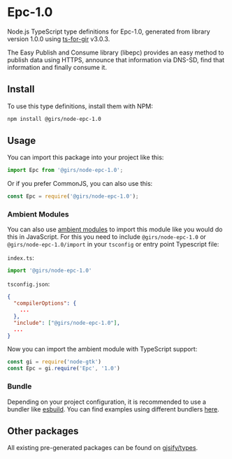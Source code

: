
# Epc-1.0

Node.js TypeScript type definitions for Epc-1.0, generated from library version 1.0.0 using [ts-for-gir](https://github.com/gjsify/ts-for-gir) v3.0.3.

The Easy Publish and Consume library (libepc) provides an easy method to publish data using HTTPS, announce that information via DNS-SD, find that information and finally consume it.

## Install

To use this type definitions, install them with NPM:
```bash
npm install @girs/node-epc-1.0
```

## Usage

You can import this package into your project like this:
```ts
import Epc from '@girs/node-epc-1.0';
```

Or if you prefer CommonJS, you can also use this:
```ts
const Epc = require('@girs/node-epc-1.0');
```

### Ambient Modules

You can also use [ambient modules](https://github.com/gjsify/ts-for-gir/tree/main/packages/cli#ambient-modules) to import this module like you would do this in JavaScript.
For this you need to include `@girs/node-epc-1.0` or `@girs/node-epc-1.0/import` in your `tsconfig` or entry point Typescript file:

`index.ts`:
```ts
import '@girs/node-epc-1.0'
```

`tsconfig.json`:
```json
{
  "compilerOptions": {
    ...
  },
  "include": ["@girs/node-epc-1.0"],
  ...
}
```

Now you can import the ambient module with TypeScript support: 

```ts
const gi = require('node-gtk')
const Epc = gi.require('Epc', '1.0')
```


### Bundle

Depending on your project configuration, it is recommended to use a bundler like [esbuild](https://esbuild.github.io/). You can find examples using different bundlers [here](https://github.com/gjsify/ts-for-gir/tree/main/examples).

## Other packages

All existing pre-generated packages can be found on [gjsify/types](https://github.com/gjsify/types).

